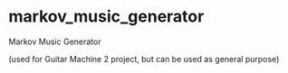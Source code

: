 # markov_music_generator
Markov Music Generator 

(used for Guitar Machine 2 project, but can be used as general purpose)
